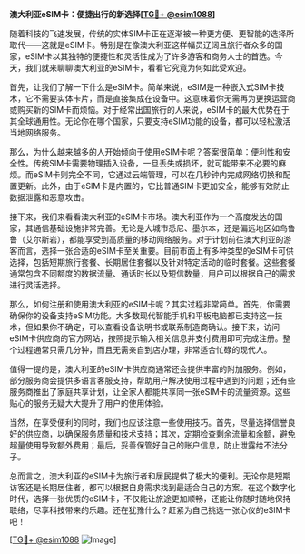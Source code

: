 **澳大利亚eSIM卡：便捷出行的新选择[[TG💪+ @esim1088](https://t.me/s/esim1088)]**

随着科技的飞速发展，传统的实体SIM卡正在逐渐被一种更方便、更智能的选择所取代——这就是eSIM卡。特别是在像澳大利亚这样幅员辽阔且旅行者众多的国家，eSIM卡以其独特的便捷性和灵活性成为了许多游客和商务人士的首选。今天，我们就来聊聊澳大利亚的eSIM卡，看看它究竟为何如此受欢迎。

首先，让我们了解一下什么是eSIM卡。简单来说，eSIM是一种嵌入式SIM卡技术，它不需要实体卡片，而是直接集成在设备中。这意味着你无需再为更换运营商或购买新的SIM卡而烦恼。对于经常出国旅行的人来说，eSIM卡的最大优势在于其全球通用性。无论你在哪个国家，只要支持eSIM功能的设备，都可以轻松激活当地网络服务。

那么，为什么越来越多的人开始倾向于使用eSIM卡呢？答案很简单：便利性和安全性。传统SIM卡需要物理插入设备，一旦丢失或损坏，就可能带来不必要的麻烦。而eSIM卡则完全不同，它通过云端管理，可以在几秒钟内完成网络切换和配置更新。此外，由于eSIM卡是内置的，它比普通SIM卡更加安全，能够有效防止数据泄露和恶意攻击。

接下来，我们来看看澳大利亚的eSIM卡市场。澳大利亚作为一个高度发达的国家，其通信基础设施非常完善。无论是大城市悉尼、墨尔本，还是偏远地区如乌鲁鲁（艾尔斯岩），都能享受到高质量的移动网络服务。对于计划前往澳大利亚的游客而言，选择一张合适的eSIM卡至关重要。目前市面上有多种类型的eSIM卡可供选择，包括短期旅行套餐、长期居住套餐以及针对特定活动的临时套餐。这些套餐通常包含不同额度的数据流量、通话时长以及短信数量，用户可以根据自己的需求进行灵活选择。

那么，如何注册和使用澳大利亚的eSIM卡呢？其实过程非常简单。首先，你需要确保你的设备支持eSIM功能。大多数现代智能手机和平板电脑都已支持这一技术，但如果你不确定，可以查看设备说明书或联系制造商确认。接下来，访问eSIM卡供应商的官方网站，按照提示输入相关信息并支付费用即可完成注册。整个过程通常只需几分钟，而且无需亲自到店办理，非常适合忙碌的现代人。

值得一提的是，澳大利亚的eSIM卡供应商通常还会提供丰富的附加服务。例如，部分服务商会提供多语言客服支持，帮助用户解决使用过程中遇到的问题；还有些服务商推出了家庭共享计划，让全家人都能共享同一张eSIM卡的流量资源。这些贴心的服务无疑大大提升了用户的使用体验。

当然，在享受便利的同时，我们也应该注意一些使用技巧。首先，尽量选择信誉良好的供应商，以确保服务质量和技术支持；其次，定期检查剩余流量和余额，避免超量使用导致额外费用；最后，妥善保管好自己的账户信息，防止泄露给不法分子。

总而言之，澳大利亚的eSIM卡为旅行者和居民提供了极大的便利。无论你是短期访客还是长期居住者，都可以根据自身需求找到最适合自己的方案。在这个数字化时代，选择一张优质的eSIM卡，不仅能让旅途更加顺畅，还能让你随时随地保持联络，尽享科技带来的乐趣。还在犹豫什么？赶紧为自己挑选一张心仪的eSIM卡吧！

[[TG💪+ @esim1088](https://t.me/s/esim1088) ![Image](https://i.postimg.cc/4NQfJmqS/Snipaste-2025-05-13-00-14-12.png)]